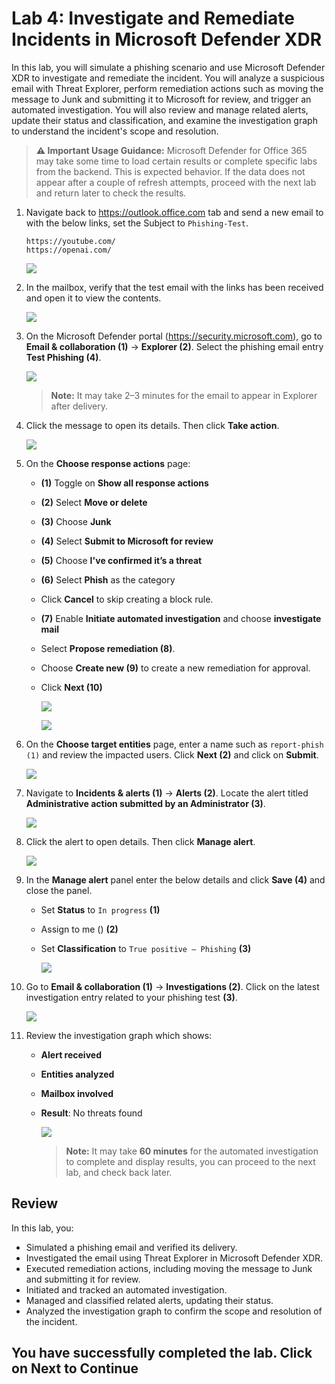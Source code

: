 # Lab 4: Investigate and Remediate Incidents in Microsoft Defender XDR

In this lab, you will simulate a phishing scenario and use Microsoft Defender XDR to investigate and remediate the incident. You will analyze a suspicious email with Threat Explorer, perform remediation actions such as moving the message to Junk and submitting it to Microsoft for review, and trigger an automated investigation. You will also review and manage related alerts, update their status and classification, and examine the investigation graph to understand the incident's scope and resolution.

> **⚠ Important Usage Guidance:** Microsoft Defender for Office 365 may take some time to load certain results or complete specific labs from the backend. This is expected behavior. If the data does not appear after a couple of refresh attempts, proceed with the next lab and return later to check the results.

1. Navigate back to https://outlook.office.com tab and send a new email to **<inject key="AzureAdUserEmail"></inject>** with the below links, set the Subject to `Phishing-Test`.

   ```
   https://youtube.com/  
   https://openai.com/  
   ```

      ![](./media/rd_day1_ex3_t2_1.png)

1. In the mailbox, verify that the test email with the links has been received and open it to view the contents.

   ![](./media/g_r_e2_2_1.png)

1. On the Microsoft Defender portal (https://security.microsoft.com), go to **Email & collaboration (1)** → **Explorer (2)**. Select the phishing email entry **Test Phishing (4)**.

   ![](./media/rd_day1_ex3_t2_2.png)

   > **Note:** It may take 2–3 minutes for the email to appear in Explorer after delivery.

1. Click the message to open its details. Then click **Take action**.

   ![](./media/rd_day1_ex3_t2_3.png)

1. On the **Choose response actions** page:

   - **(1)** Toggle on **Show all response actions**  
   - **(2)** Select **Move or delete**  
   - **(3)** Choose **Junk**  
   - **(4)** Select **Submit to Microsoft for review**  
   - **(5)** Choose **I've confirmed it’s a threat**  
   - **(6)** Select **Phish** as the category  
   - Click **Cancel** to skip creating a block rule.
   - **(7)** Enable **Initiate automated investigation** and choose **investigate mail**  
   - Select **Propose remediation (8)**.  
   - Choose **Create new (9)** to create a new remediation for approval. 
   - Click **Next (10)**

      ![](./media/g_r_e2_2_2.png)

      ![](./media/g_r_e2_2_3.png)    

1. On the **Choose target entities** page, enter a name such as `report-phish (1)` and review the impacted users. Click **Next (2)** and click on **Submit**.

   ![](./media/rd_day1_ex3_t2_5.png)

1. Navigate to **Incidents & alerts (1)** → **Alerts (2)**. Locate the alert titled **Administrative action submitted by an Administrator (3)**.

   ![](./media/rd_day1_ex3_t2_6.png)

1. Click the alert to open details. Then click **Manage alert**.

   ![](./media/rd_day1_ex3_t2_7.png)

1. In the **Manage alert** panel enter the below details and click **Save (4)** and close the panel.

   - Set **Status** to `In progress` **(1)**
   - Assign to me (<inject key="AzureAdUserEmail"></inject>) **(2)**
   - Set **Classification** to `True positive – Phishing` **(3)** 

     ![](./media/rd_day1_ex3_t2_8.png)

1. Go to **Email & collaboration (1)** → **Investigations (2)**. Click on the latest investigation entry related to your phishing test **(3)**.

   ![](./media/rd_day1_ex3_t2_9.png)

1. Review the investigation graph which shows:

    - **Alert received**  
    - **Entities analyzed**  
    - **Mailbox involved**  
    - **Result**: No threats found

      ![](./media/rd_day1_ex3_t2_10.png)

      > **Note:** It may take **60 minutes** for the automated investigation to complete and display results, you can proceed to the next lab, and check back later.

## Review

In this lab, you:
- Simulated a phishing email and verified its delivery.
- Investigated the email using Threat Explorer in Microsoft Defender XDR.
- Executed remediation actions, including moving the message to Junk and submitting it for review.
- Initiated and tracked an automated investigation.
- Managed and classified related alerts, updating their status.
- Analyzed the investigation graph to confirm the scope and resolution of the incident.

## You have successfully completed the lab. Click on Next to Continue
